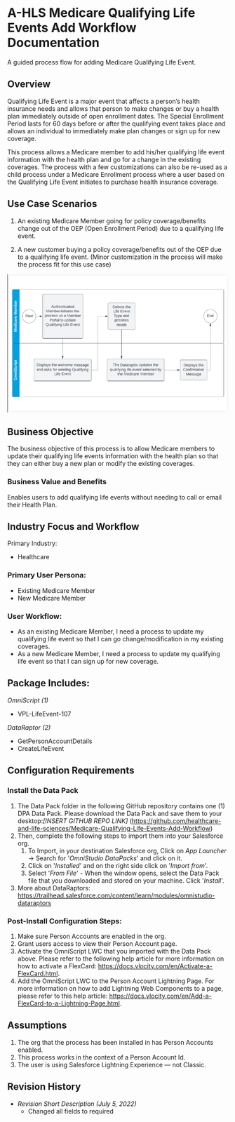 <h1>A-HLS Medicare Qualifying Life Events Add Workflow Documentation</h1>

A guided process flow for adding Medicare Qualifying Life Event.

<h2>Overview</h2>

Qualifying Life Event is a major event that affects a person’s health insurance needs and allows that person to make changes or buy a health plan immediately outside of open enrollment dates. The Special Enrollment Period lasts for 60 days before or after the qualifying event takes place and allows an individual to immediately make plan changes or sign up for new coverage.

This process allows a Medicare member to add his/her qualifying life event information with the health plan and go for a change in the existing coverages. The process with a few customizations can also be re-used as a child process under a Medicare Enrollment process where a user based on the Qualifying Life Event initiates to purchase health insurance coverage. 

<h2>Use Case Scenarios</h2>

1. An existing Medicare Member going for policy coverage/benefits change out of the OEP (Open Enrollment Period) due to a qualifying life event. 

1. A new customer buying a policy coverage/benefits out of the OEP due to a qualifying life event. (Minor customization in the process will make the process fit for this use case)

![User Workflow](MedicareQualifyingEventWorkflow.png)

<h2>Business Objective</h2>

The business objective of this process is to allow Medicare members to update their qualifying life events information with the health plan so that they can either buy a new plan or modify the existing coverages. 

<h3>Business Value and Benefits</h3>

Enables users to add qualifying life events without needing to call or email their Health Plan. 

<h2>Industry Focus and Workflow</h2>

Primary Industry:

* Healthcare

<h3>Primary User Persona:</h3>

* Existing Medicare Member
* New Medicare Member

<h3>User Workflow:</h3>

* As an existing Medicare Member, I need a process to update my qualifying life event so that I can go change/modification in my existing coverages. 
* As a new Medicare Member, I need a process to update my qualifying life event so that I can sign up for new coverage.


<h2>Package Includes:</h2>

*OmniScript (1)*

* VPL-LifeEvent-107

*DataRaptor (2)*

* GetPersonAccountDetails
* CreateLifeEvent


<h2>Configuration Requirements</h2>

<h3>Install the Data Pack</h3>

1. The Data Pack folder in the following GitHub repository contains one (1) DPA Data Pack. Please download the Data Pack and save them to your desktop:*[INSERT GITHUB REPO LINK]* (https://github.com/healthcare-and-life-sciences/Medicare-Qualifying-Life-Events-Add-Workflow)
2. Then, complete the following steps to import them into your Salesforce org.
    1. To Import, in your destination Salesforce org, Click on *App Launcher* → Search for '*OmniStudio DataPacks*' and click on it.
    2. Click on '*Installed*' and on the right side click on '*Import from*'.
    3. Select '*From File*' - When the window opens, select the Data Pack file that you downloaded and stored on your machine. Click '*Install*'.
3. More about DataRaptors: https://trailhead.salesforce.com/content/learn/modules/omnistudio-dataraptors

<h3>Post-Install Configuration Steps:</h3>

1. Make sure Person Accounts are enabled in the org.
2. Grant users access to view their Person Account page.
3. Activate the OmniScript LWC that you imported with the Data Pack above. Please refer to the following help article for more information on how to activate a FlexCard: https://docs.vlocity.com/en/Activate-a-FlexCard.html.
4. Add the OmniScript LWC to the Person Account Lightning Page. For more information on how to add Lightning Web Components to a page, please refer to this help article: https://docs.vlocity.com/en/Add-a-FlexCard-to-a-Lightning-Page.html.


<h2>Assumptions</h2>

1. The org that the process has been installed in has Person Accounts enabled.
2. This process works in the context of a Person Account Id.
3. The user is using Salesforce Lightning Experience — not Classic.


<h2>Revision History</h2>

* *Revision Short Description (July 5, 2022)*
    * Changed all fields to required

